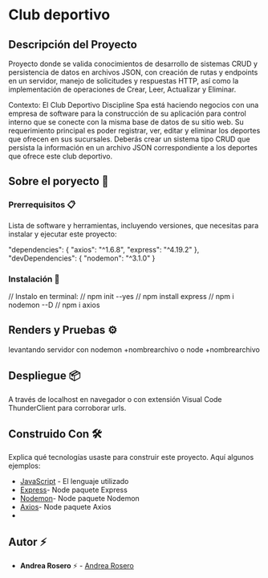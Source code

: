 # Club deportivo

## Descripción del Proyecto

Proyecto donde se valida conocimientos de desarrollo de sistemas CRUD y persistencia de datos en archivos JSON, con creación de rutas y endpoints en un servidor, manejo de solicitudes y respuestas HTTP, así como la implementación de operaciones de Crear, Leer, Actualizar y Eliminar.

Contexto: El Club Deportivo Discipline Spa está haciendo negocios con una empresa de software para
la construcción de su aplicación para control interno que se conecte con la misma base de
datos de su sitio web. Su requerimiento principal es poder registrar, ver, editar y eliminar los
deportes que ofrecen en sus sucursales.
Deberás crear un sistema tipo CRUD que persista la información en un archivo JSON
correspondiente a los deportes que ofrece este club deportivo. 

## Sobre el poryecto 🚀

### Prerrequisitos 📋

Lista de software y herramientas, incluyendo versiones, que necesitas para instalar y ejecutar este proyecto:

  "dependencies": {
    "axios": "^1.6.8",
    "express": "^4.19.2"
  },
  "devDependencies": {
    "nodemon": "^3.1.0"
  }

### Instalación 🔧

// Instalo en terminal:
// npm init --yes
// npm install express
// npm i nodemon --D
// npm i axios

## Renders y Pruebas ⚙️

levantando servidor con nodemon +nombrearchivo o node +nombrearchivo

## Despliegue 📦

A través de localhost en navegador o con extensión Visual Code ThunderClient para corroborar urls.

## Construido Con 🛠️

Explica qué tecnologías usaste para construir este proyecto. Aquí algunos ejemplos:

- [JavaScript](https://developer.mozilla.org/en-US/docs/Web/JavaScript) - El lenguaje utilizado
- [Express](https://expressjs.com/en/5x/api.html)- Node paquete Express
- [Nodemon](https://www.npmjs.com/package/nodemon)- Node paquete Nodemon
- [Axios]([https://www.npmjs.com/package/axios])- Node paquete Axios
- 

## Autor ⚡ 

- **Andrea Rosero** ⚡  - [Andrea Rosero](https://github.com/andreaendigital)

